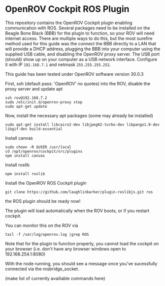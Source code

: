 # OpenROV Cockpit ROS Plugin

This repository contains the OpenROV Cockpit plugin enabling communication with ROS.
Several packages need to be installed on the Beagle Bone Black (BBB) for the plugin to function, so your ROV will need internet access. There are multiple ways to do this, but the most surefire method used for this guide was the connect the BBB directly to a LAN that will provide a DHCP address, plugging the BBB into your computer using the supplied USB cable, and disabling the OpenROV proxy server. The USB port (should) show up on your computer as a USB network interface. Configure it with IP `192.168.7.1` and netmask `255.255.255.252`.

This guide has been tested under OpenROV software version 30.0.3

First, ssh (default pass: 'OpenROV' no quotes) into the ROV, disable the proxy server and update apt

    ssh rov@192.168.7.2
    sudo /etc/init.d/openrov-proxy stop
    sudo apt-get update

Now, install the necessary apt packages (some may already be installed)

    sudo apt-get install libcairo2-dev libjpeg62-turbo-dev libpango1.0-dev libgif-dev build-essential

Install canvas

    sudo chown -R $USER /usr/local
    cd /opt/openrov/cockpit/src/plugins
    npm install canvas

Install roslib

    npm install roslib

Install the OpenROV ROS Cockpit plugin

    git clone https://github.com/laughlinbarker/plugin-roslibjs.git ros

the ROS plugin should be ready now!

The plugin will load automatically when the ROV boots, or if you restart cockpit.

You can monitor this on the ROV via

    tail -f /var/log/openrov.log |grep ROS

Note that for the plugin to function properly, you cannot load the cockpit on your browser
(i.e. don't have any browser windows open to 192.168.254.1:8080)

With the node running, you should see a message once you've sucessfully connected
via the rosbridge_socket.

 (make list of currently availiable commands here)